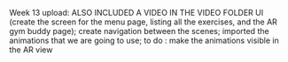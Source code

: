 Week 13 upload: ALSO INCLUDED A VIDEO IN THE VIDEO FOLDER 
UI (create the screen for the menu page, listing all the exercises, and the AR gym buddy page);
create navigation between the scenes;
imported the animations that we are going to use;
to do : make the animations visible in the AR view

